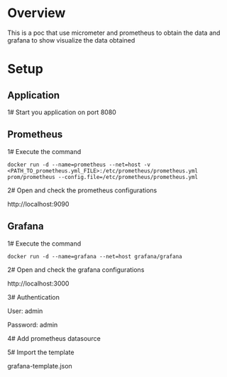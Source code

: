 # Overview

This is a poc that use micrometer and prometheus to obtain the data and grafana to show visualize the data obtained

# Setup

## Application

1# Start you application on port 8080

## Prometheus

1# Execute the command 

`docker run -d --name=prometheus --net=host -v <PATH_TO_prometheus.yml_FILE>:/etc/prometheus/prometheus.yml prom/prometheus --config.file=/etc/prometheus/prometheus.yml`

2# Open and check the prometheus configurations 

http://localhost:9090

## Grafana

1# Execute the command

`docker run -d --name=grafana --net=host grafana/grafana`

2# Open and check the grafana configurations 

http://localhost:3000

3# Authentication

User: admin 

Password: admin

4# Add prometheus datasource

5# Import the template

grafana-template.json
